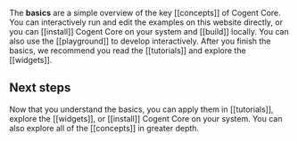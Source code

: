 The **basics** are a simple overview of the key [[concepts]] of Cogent Core. You can interactively run and edit the examples on this website directly, or you can [[install]] Cogent Core on your system and [[build]] locally. You can also use the [[playground]] to develop interactively. After you finish the basics, we recommend you read the [[tutorials]] and explore the [[widgets]].

<embed-page src="hello world tutorial" title="Hello world">

<embed-page src="app">

<embed-page src="widget">

<embed-page src="event">

<embed-page src="style">

<embed-page src="update">

<embed-page src="bind">

<embed-page src="plan">

<embed-page src="async">

## Next steps

Now that you understand the basics, you can apply them in [[tutorials]], explore the [[widgets]], or [[install]] Cogent Core on your system. You can also explore all of the [[concepts]] in greater depth.
